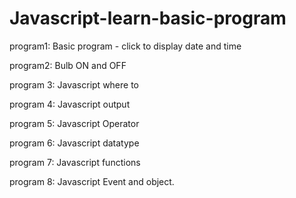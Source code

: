 # Javascript-learn-basic-program
program1: Basic program - click to display date and time 

program2: Bulb ON and OFF

program 3: Javascript where to

program 4: Javascript output

program 5: Javascript Operator

program 6: Javascript datatype

program 7: Javascript functions

program 8: Javascript Event and object.
